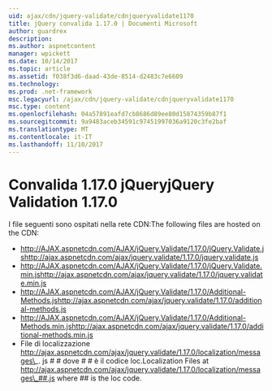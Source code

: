 ```yaml
---
uid: ajax/cdn/jquery-validate/cdnjqueryvalidate1170
title: jQuery convalida 1.17.0 | Documenti Microsoft
author: guardrex
description: 
ms.author: aspnetcontent
manager: wpickett
ms.date: 10/14/2017
ms.topic: article
ms.assetid: f038f3d6-daad-43de-8514-d2483c7e6609
ms.technology: 
ms.prod: .net-framework
msc.legacyurl: /ajax/cdn/jquery-validate/cdnjqueryvalidate1170
msc.type: content
ms.openlocfilehash: 04a57891eafd7cb8686d89ee80d15874359b87f1
ms.sourcegitcommit: 9a9483aceb34591c97451997036a9120c3fe2baf
ms.translationtype: MT
ms.contentlocale: it-IT
ms.lasthandoff: 11/10/2017
---
```

<a name="jquery-validation-1170"></a><span data-ttu-id="8ed31-102">Convalida 1.17.0 jQuery</span><span class="sxs-lookup"><span data-stu-id="8ed31-102">jQuery Validation 1.17.0</span></span>
====================
<span data-ttu-id="8ed31-103">I file seguenti sono ospitati nella rete CDN:</span><span class="sxs-lookup"><span data-stu-id="8ed31-103">The following files are hosted on the CDN:</span></span>

- <span data-ttu-id="8ed31-104">http://AJAX.aspnetcdn.com/AJAX/jQuery.Validate/1.17.0/jQuery.Validate.js</span><span class="sxs-lookup"><span data-stu-id="8ed31-104">http://ajax.aspnetcdn.com/ajax/jquery.validate/1.17.0/jquery.validate.js</span></span>
- <span data-ttu-id="8ed31-105">http://AJAX.aspnetcdn.com/AJAX/jQuery.Validate/1.17.0/jQuery.Validate.min.js</span><span class="sxs-lookup"><span data-stu-id="8ed31-105">http://ajax.aspnetcdn.com/ajax/jquery.validate/1.17.0/jquery.validate.min.js</span></span>
- <span data-ttu-id="8ed31-106">http://AJAX.aspnetcdn.com/AJAX/jQuery.Validate/1.17.0/Additional-Methods.js</span><span class="sxs-lookup"><span data-stu-id="8ed31-106">http://ajax.aspnetcdn.com/ajax/jquery.validate/1.17.0/additional-methods.js</span></span>
- <span data-ttu-id="8ed31-107">http://AJAX.aspnetcdn.com/AJAX/jQuery.Validate/1.17.0/Additional-Methods.min.js</span><span class="sxs-lookup"><span data-stu-id="8ed31-107">http://ajax.aspnetcdn.com/ajax/jquery.validate/1.17.0/additional-methods.min.js</span></span>
- <span data-ttu-id="8ed31-108">File di localizzazione http://ajax.aspnetcdn.com/ajax/jquery.validate/1.17.0/localization/messages\_. js # # dove # # è il codice loc.</span><span class="sxs-lookup"><span data-stu-id="8ed31-108">Localization Files at http://ajax.aspnetcdn.com/ajax/jquery.validate/1.17.0/localization/messages\_##.js where ## is the loc code.</span></span>
